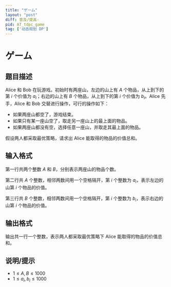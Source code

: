 ```yaml
---
title: "ゲーム"
layout: "post"
diff: 普及/提高-
pid: AT_tdpc_game
tag: ['动态规划 DP']
---
```


# ゲーム

## 题目描述

Alice 和 Bob 在玩游戏。初始时有两座山，左边的山上有 $A$ 个物品，从上到下的第 $i$ 个价值为 $a_i$；右边的山上有 $B$ 个物品，从上到下的第 $i$ 个价值为 $b_i$。Alice 先手，Alice 和 Bob 交替进行操作，可行的操作如下：

- 如果两座山都空了，游戏结束。
- 如果只有某一座山空了，取走另一座山上的最上面的物品。
- 如果两座山都没有空，选择任意一座山，并取走其最上面的物品。

假设两人都采取最优策略，请求出 Alice 能取得的物品的价值总和。

## 输入格式

第一行共两个整数 $A$ 和 $B$，分别表示两座山的物品个数。

第二行共 $A$ 个整数，相邻两数间用一个空格隔开，第 $i$ 个整数为 $a_i$，表示左边的山第 $i$ 个物品的价值。

第三行共 $B$ 个整数，相邻两数间用一个空格隔开，第 $i$ 个整数为 $b_i$，表示右边的山第 $i$ 个物品的价值。

## 输出格式

输出共一行一个整数，表示两人都采取最优策略下 Alice 能取得的物品的价值总和。

## 说明/提示

- $1 \le A, B \le 1000$
- $1 \le a_i, b_i \le 1000$

